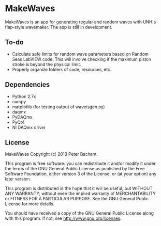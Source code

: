 MakeWaves
=========
MakeWaves is an app for generating regular and random waves with UNH's flap-style wavemaker. The app is still in development.

To-do
-----
  * Calculate safe limits for random wave parameters based on Random Seas LabVIEW code.
    This will involve checking if the maximum piston stroke is beyond the physical limit.
  * Properly organize folders of code, resources, etc. 

Dependencies
--------
  * Python 2.7x
  * numpy
  * matplotlib (for testing output of wavetsgen.py)
  * daqmx
  * PyDAQmx
  * PyQt4
  * NI DAQmx driver

License
-------
MakeWaves Copyright (c) 2013 Peter Bachant.

This program is free software: you can redistribute it and/or modify
it under the terms of the GNU General Public License as published by
the Free Software Foundation, either version 3 of the License, or
(at your option) any later version.

This program is distributed in the hope that it will be useful,
but WITHOUT ANY WARRANTY; without even the implied warranty of
MERCHANTABILITY or FITNESS FOR A PARTICULAR PURPOSE.  See the
GNU General Public License for more details.

You should have received a copy of the GNU General Public License
along with this program. If not, see http://www.gnu.org/licenses.
